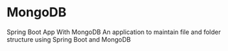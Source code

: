 # MongoDB
Spring Boot App With MongoDB
An application to maintain file and folder structure using Spring Boot and MongoDB

